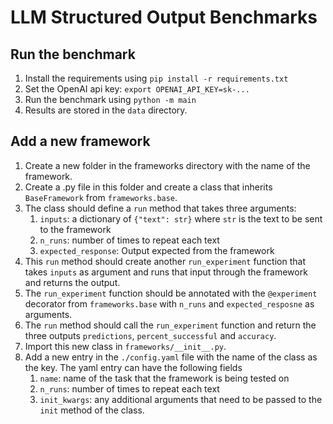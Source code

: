# LLM Structured Output Benchmarks

## Run the benchmark
1. Install the requirements using `pip install -r requirements.txt`
1. Set the OpenAI api key: `export OPENAI_API_KEY=sk-...`
1. Run the benchmark using `python -m main`
1. Results are stored in the `data` directory.

## Add a new framework
1. Create a new folder in the frameworks directory with the name of the framework.
1. Create a .py file in this folder and create a class that inherits `BaseFramework` from `frameworks.base`.
1. The class should define a `run` method that takes three arguments:
    1. `inputs`: a dictionary of `{"text": str}` where `str` is the text to be sent to the framework
    1. `n_runs`: number of times to repeat each text
    1. `expected_response`: Output expected from the framework
1. This `run` method should create another `run_experiment` function that takes `inputs` as argument and runs that input through the framework and returns the output.
1. The `run_experiment` function should be annotated with the `@experiment` decorator from `frameworks.base` with `n_runs` and `expected_resposne` as arguments.
1. The `run` method should call the `run_experiment` function and return the three outputs `predictions`, `percent_successful` and `accuracy`.
1. Import this new class in `frameworks/__init__.py`.
1. Add a new entry in the `./config.yaml` file with the name of the class as the key. The yaml entry can have the following fields
    1. `name`: name of the task that the framework is being tested on
    1. `n_runs`: number of times to repeat each text
    1. `init_kwargs`: any additional arguments that need to be passed to the `init` method of the class.

